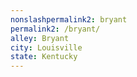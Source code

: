 ```yaml
---
﻿nonslashpermalink2: bryant
permalink2: /bryant/
alley: Bryant
city: Louisville
state: Kentucky
---
```

